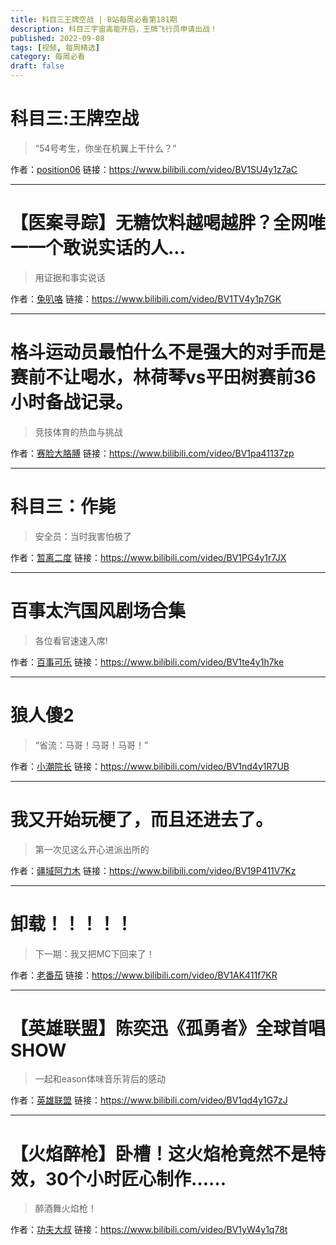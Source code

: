 ```yaml
---
title: 科目三王牌空战 | B站每周必看第181期
description: 科目三宇宙高能开启，王牌飞行员申请出战！
published: 2022-09-08
tags: [视频, 每周精选]
category: 每周必看
draft: false
---
```


# 科目三:王牌空战
> “54号考生，你坐在机翼上干什么？”

作者：[position06](https://space.bilibili.com/22622229)
链接：https://www.bilibili.com/video/BV1SU4y1z7aC

---

# 【医案寻踪】无糖饮料越喝越胖？全网唯一一个敢说实话的人...
> 用证据和事实说话

作者：[兔叭咯](https://space.bilibili.com/7788379)
链接：https://www.bilibili.com/video/BV1TV4y1p7GK

---

# 格斗运动员最怕什么不是强大的对手而是赛前不让喝水，林荷琴vs平田树赛前36小时备战记录。
> 竞技体育的热血与挑战

作者：[赛脸大胳膊](https://space.bilibili.com/43531970)
链接：https://www.bilibili.com/video/BV1pa41137zp

---

# 科目三：作毙
> 安全员：当时我害怕极了

作者：[暂离二度](https://space.bilibili.com/7518140)
链接：https://www.bilibili.com/video/BV1PG4y1r7JX

---

# 百事太汽国风剧场合集
> 各位看官速速入席!

作者：[百事可乐](https://space.bilibili.com/1636103354)
链接：https://www.bilibili.com/video/BV1te4y1h7ke

---

# 狼人傻2
> “省流：马哥！马哥！马哥！”

作者：[小潮院长](https://space.bilibili.com/5970160)
链接：https://www.bilibili.com/video/BV1nd4y1R7UB

---

# 我又开始玩梗了，而且还进去了。
> 第一次见这么开心进派出所的

作者：[疆域阿力木](https://space.bilibili.com/50316381)
链接：https://www.bilibili.com/video/BV19P411V7Kz

---

# 卸载！！！！！
> 下一期：我又把MC下回来了！

作者：[老番茄](https://space.bilibili.com/546195)
链接：https://www.bilibili.com/video/BV1AK411f7KR

---

# 【英雄联盟】陈奕迅《孤勇者》全球首唱SHOW
> 一起和eason体味音乐背后的感动

作者：[英雄联盟](https://space.bilibili.com/178778949)
链接：https://www.bilibili.com/video/BV1qd4y1G7zJ

---

# 【火焰醉枪】卧槽！这火焰枪竟然不是特效，30个小时匠心制作……
> 醉酒舞火焰枪！

作者：[功夫大叔](https://space.bilibili.com/432083444)
链接：https://www.bilibili.com/video/BV1yW4y1q78t


